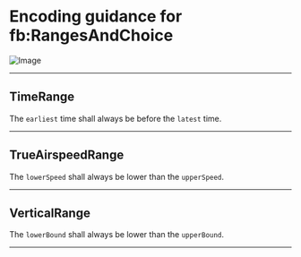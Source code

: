 # Encoding guidance for fb:RangesAndChoice

![Image](https://www.fixm.aero/releases/FIXM-4.3.0/doc/logical_model_documentation/EARoot/EA1/EA1/EA1/EA13.png)

---

## TimeRange

The `earliest` time shall always be before the `latest` time.

---

## TrueAirspeedRange

The `lowerSpeed` shall always be lower than the `upperSpeed`.

---

## VerticalRange

The `lowerBound` shall always be lower than the `upperBound`.

---




